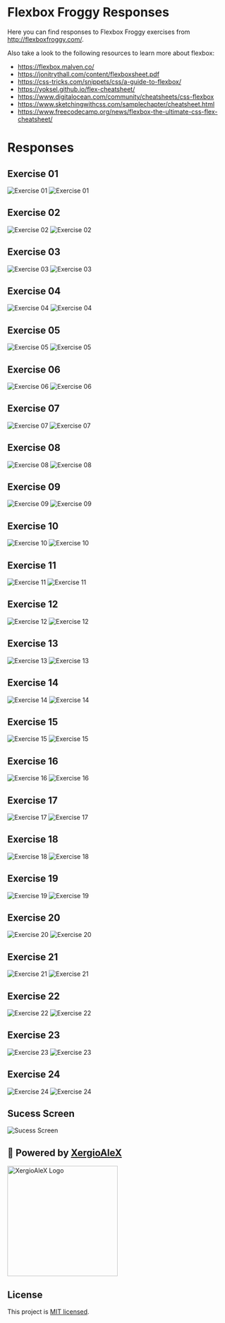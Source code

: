 # Flexbox Froggy Responses

Here you can find responses to Flexbox Froggy exercises from http://flexboxfroggy.com/.

Also take a look to the following resources to learn more about flexbox:

- https://flexbox.malven.co/
- https://jonitrythall.com/content/flexboxsheet.pdf
- https://css-tricks.com/snippets/css/a-guide-to-flexbox/
- https://yoksel.github.io/flex-cheatsheet/
- https://www.digitalocean.com/community/cheatsheets/css-flexbox
- https://www.sketchingwithcss.com/samplechapter/cheatsheet.html
- https://www.freecodecamp.org/news/flexbox-the-ultimate-css-flex-cheatsheet/

# Responses

## Exercise 01

![Exercise 01](media/exercise-01.png)
![Exercise 01](media/exercise-01-response.png)

## Exercise 02

![Exercise 02](media/exercise-02.png)
![Exercise 02](media/exercise-02-response.png)

## Exercise 03

![Exercise 03](media/exercise-03.png)
![Exercise 03](media/exercise-03-response.png)

## Exercise 04

![Exercise 04](media/exercise-04.png)
![Exercise 04](media/exercise-04-response.png)

## Exercise 05

![Exercise 05](media/exercise-05.png)
![Exercise 05](media/exercise-05-response.png)

## Exercise 06

![Exercise 06](media/exercise-06.png)
![Exercise 06](media/exercise-06-response.png)

## Exercise 07

![Exercise 07](media/exercise-07.png)
![Exercise 07](media/exercise-07-response.png)

## Exercise 08

![Exercise 08](media/exercise-08.png)
![Exercise 08](media/exercise-08-response.png)

## Exercise 09

![Exercise 09](media/exercise-09.png)
![Exercise 09](media/exercise-09-response.png)

## Exercise 10

![Exercise 10](media/exercise-10.png)
![Exercise 10](media/exercise-10-response.png)

## Exercise 11

![Exercise 11](media/exercise-11.png)
![Exercise 11](media/exercise-11-response.png)

## Exercise 12

![Exercise 12](media/exercise-12.png)
![Exercise 12](media/exercise-12-response.png)

## Exercise 13

![Exercise 13](media/exercise-13.png)
![Exercise 13](media/exercise-13-response.png)

## Exercise 14

![Exercise 14](media/exercise-14.png)
![Exercise 14](media/exercise-14-response.png)

## Exercise 15

![Exercise 15](media/exercise-15.png)
![Exercise 15](media/exercise-15-response.png)

## Exercise 16

![Exercise 16](media/exercise-16.png)
![Exercise 16](media/exercise-16-response.png)

## Exercise 17

![Exercise 17](media/exercise-17.png)
![Exercise 17](media/exercise-17-response.png)

## Exercise 18

![Exercise 18](media/exercise-18.png)
![Exercise 18](media/exercise-18-response.png)

## Exercise 19

![Exercise 19](media/exercise-19.png)
![Exercise 19](media/exercise-19-response.png)

## Exercise 20

![Exercise 20](media/exercise-20.png)
![Exercise 20](media/exercise-20-response.png)

## Exercise 21

![Exercise 21](media/exercise-21.png)
![Exercise 21](media/exercise-21-response.png)

## Exercise 22

![Exercise 22](media/exercise-22.png)
![Exercise 22](media/exercise-22-response.png)

## Exercise 23

![Exercise 23](media/exercise-23.png)
![Exercise 23](media/exercise-23-response.png)

## Exercise 24

![Exercise 24](media/exercise-24.png)
![Exercise 24](media/exercise-24-response.png)

## Sucess Screen

![Sucess Screen](media/success-screen.gif)

## :electric_plug: Powered by [XergioAleX](https://www.xergioalex.com/)

<a href="https://www.xergioalex.com/" target="_blank">
  <img alt="XergioAleX Logo" src="media/xergioalex.png" width="250">
</a>

## License

This project is [MIT licensed](./LICENSE).
